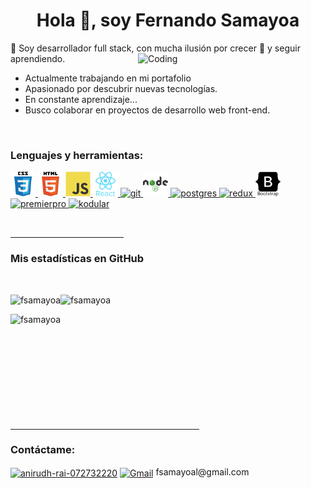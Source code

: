 <h1 align="center">Hola 👋, soy Fernando Samayoa</h1>





🌱 Soy desarrollador full stack, con mucha ilusión por crecer 🌳 y seguir aprendiendo.
<img align="right" alt="Coding" width="300" src="https://github.com/7oSkaaa/7oSkaaa/blob/main/Images/Right_Side.gif?raw=true">


- Actualmente trabajando en mi portafolio
- Apasionado por descubrir nuevas tecnologías.
- En constante aprendizaje...
- Busco colaborar en proyectos de desarrollo web front-end.
  


<br>
<h3 align="left">Lenguajes y herramientas:</h3>
<p align="left"> 
  <a href="https://www.w3schools.com/css/" target="_blank" rel="noreferrer"> <img src="https://raw.githubusercontent.com/devicons/devicon/master/icons/css3/css3-original-wordmark.svg" alt="css3" width="40" height="40"/> </a> 
  <a href="https://www.w3.org/html/" target="_blank" rel="noreferrer"> <img src="https://raw.githubusercontent.com/devicons/devicon/master/icons/html5/html5-original-wordmark.svg" alt="html5" width="40" height="40"/> </a> 
  <a href="https://developer.mozilla.org/en-US/docs/Web/JavaScript" target="_blank" rel="noreferrer"> <img src="https://raw.githubusercontent.com/devicons/devicon/master/icons/javascript/javascript-original.svg" alt="javascript" width="40" height="40"/> </a> 
  <a href="https://reactjs.org/" target="_blank" rel="noreferrer"> <img src="https://raw.githubusercontent.com/devicons/devicon/master/icons/react/react-original-wordmark.svg" alt="react" width="40" height="40"/>  
  <a href="https://git-scm.com/" target="_blank" rel="noreferrer"> <img src="https://www.vectorlogo.zone/logos/git-scm/git-scm-icon.svg" alt="git" width="40" height="40"/> </a> 
  <a href="https://nodejs.org" target="_blank" rel="noreferrer"> <img src="https://raw.githubusercontent.com/devicons/devicon/master/icons/nodejs/nodejs-original-wordmark.svg" alt="nodejs" width="40" height="40"/> </a> 
  <a href="https://www.postgresql.org/" target="_blank" rel="noreferrer"> <img src="https://www.postgresql.org/media/img/about/press/elephant.png" alt="postgres" width="40" height="40"/> </a> 
  <a href="https://redux.js.org/" target="_blank" rel="noreferrer"> <img src="https://redux.js.org/img/redux.svg" alt="redux" width="40" height="40"/> </a> 
  <a href="https://getbootstrap.com" target="_blank" rel="noreferrer"> <img src="https://raw.githubusercontent.com/devicons/devicon/master/icons/bootstrap/bootstrap-plain-wordmark.svg" alt="bootstrap" width="40" height="40"/> </a> 
  <a href="https://www.adobe.com/mx/products/premiere.html" target="_blank" rel="noreferrer"> <img src="https://www.adobe.com/content/dam/acom/one-console/icons_rebrand/pr_appicon.svg" alt="premierpro" width="40" height="40"/> </a> 
  <a href="https://www.kodular.io/" target="_blank" rel="noreferrer"> <img src="https://assets.kodular.io/images/logo/inverted/512x512.png" alt="kodular" width="40" height="40"/> </a> 
    </p>
  <br>


<hr width="36%" >

<h3>Mis estadísticas en GitHub</h3>

<br>
<p><img align="left" src="https://github-readme-stats.vercel.app/api?username=fsamayoa&show_icons=true&theme=dark&locale=en" alt="fsamayoa" /></p>
<p><img align="rigth" src="https://github-readme-stats.vercel.app/api/top-langs?username=fsamayoa&show_icons=true&theme=dark&locale=en&layout=compact" alt="fsamayoa" /></p>
<p><img align="left" src="https://github-readme-streak-stats.herokuapp.com/?user=FSamayoa&theme=dark" alt="fsamayoa" /></p>
<br><br><br><br><br><br><br><br><br><br>
<hr width="60%" >
<h3 align="left">Contáctame:</h3>
<p align="left">
<a href="https://www.linkedin.com/in/fernando-samayoa-01116964/" target="blank"><img align="center" src="https://raw.githubusercontent.com/rahuldkjain/github-profile-readme-generator/master/src/images/icons/Social/linked-in-alt.svg" alt="anirudh-rai-072732220" height="30" width="40" /></a>
<a href="mailto:fsamayoal@gmail.com" target="blank"><img align="center" src="https://ssl.gstatic.com/ui/v1/icons/mail/rfr/logo_gmail_lockup_dark_1x_r5.png" alt="Gmail" height="30" /></a>
  fsamayoal@gmail.com
</p>


